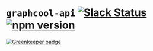 # `graphcool-api` [![Slack Status](https://slack.graph.cool/badge.svg)](https://slack.graph.cool) [![npm version](https://badge.fury.io/js/graphcool-api.svg)](https://badge.fury.io/js/graphcool-api)

[![Greenkeeper badge](https://badges.greenkeeper.io/graphcool/deprecated-api.svg?token=ac88cee138a8d669020a09ee9bbefd441ea545e0e4397efa8780775c2086874c&ts=1506884462904)](https://greenkeeper.io/)

